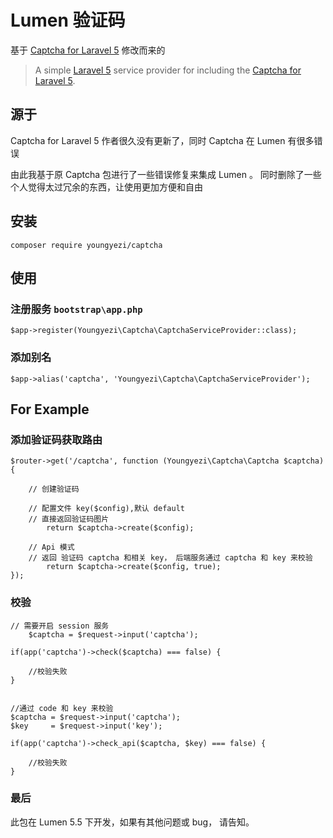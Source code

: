 # Lumen 验证码

基于  [Captcha for Laravel 5](https://github.com/mewebstudio/captcha "Captcha for Laravel 5") 修改而来的


>A simple [Laravel 5](http://www.laravel.com/) service provider for including the [Captcha for Laravel 5](https://github.com/mewebstudio/captcha).

## 源于

Captcha for Laravel 5 作者很久没有更新了，同时 Captcha 在 Lumen 有很多错误

由此我基于原 Captcha 包进行了一些错误修复来集成 Lumen 。 同时删除了一些个人觉得太过冗余的东西，让使用更加方便和自由

## 安装


	composer require youngyezi/captcha

## 使用


### 注册服务 `bootstrap\app.php`

	$app->register(Youngyezi\Captcha\CaptchaServiceProvider::class);


### 添加别名

	$app->alias('captcha', 'Youngyezi\Captcha\CaptchaServiceProvider');


## For Example

### 添加验证码获取路由
	
	
	$router->get('/captcha', function (Youngyezi\Captcha\Captcha $captcha){

		// 创建验证码

		// 配置文件 key($config),默认 default
		// 直接返回验证码图片
	    	return $captcha->create($config);

		// Api 模式
		// 返回 验证码 captcha 和相关 key， 后端服务通过 captcha 和 key 来校验
	    	return $captcha->create($config, true);
	});

### 校验
	
	// 需要开启 session 服务
       	$captcha = $request->input('captcha');
	
	if(app('captcha')->check($captcha) === false) {
   		
		//校验失败
	}


	//通过 code 和 key 来校验
	$captcha = $request->input('captcha');
	$key     = $request->input('key');
		
	if(app('captcha')->check_api($captcha, $key) === false) {
   		
		//校验失败
   	}

### 最后

此包在 Lumen 5.5 下开发，如果有其他问题或 bug， 请告知。
